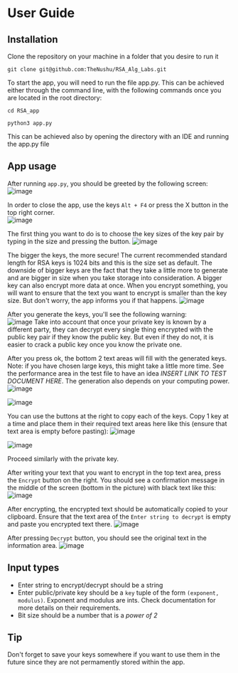 # User Guide

## Installation

Clone the repository on your machine in a folder that you desire to run it
```
git clone git@github.com:TheNushu/RSA_Alg_Labs.git
```
To start the app, you will need to run the file app.py. This can be achieved either through the command line, with the following commands once you are located in the root directory:

```
cd RSA_app
```
```
python3 app.py
```
This can be achieved also by opening the directory with an IDE and running the app.py file
## App usage
After running `app.py`, you should be greeted by the following screen:
![image](https://github.com/TheNushu/RSA_Alg_Labs/assets/131345754/c3578690-84bb-482d-a069-681a46789ded)

In order to close the app, use the keys `Alt + F4` or press the X button in the top right corner.\
![image](https://github.com/TheNushu/RSA_Alg_Labs/assets/131345754/9befa350-ba27-45ca-b87b-c641108df2d8)

The first thing you want to do is to choose the key sizes of the key pair by typing in the size and pressing the button.
![image](https://github.com/TheNushu/RSA_Alg_Labs/assets/131345754/1e0b0737-0e59-4186-8632-24baa60ef1f0)

The bigger the keys, the more secure! The current recommended standard length for RSA keys is 1024 bits and this is the size set as default. The downside of bigger keys are the fact that they take a little more to generate and are bigger in size when you take storage into consideration. A bigger key can also encrypt more data at once. When you encrypt something, you will want to ensure that the text you want to encrypt is smaller than the key size. But don't worry, the app informs you if that happens.
![image](https://github.com/TheNushu/RSA_Alg_Labs/assets/131345754/bc6dc743-f1fc-4c48-8b7b-b1509fadc0bc)

After you generate the keys, you'll see the following warning:\
![image](https://github.com/TheNushu/RSA_Alg_Labs/assets/131345754/e0ac437d-c599-4185-a1be-145c7d0f8de2) 
Take into account that once your private key is known by a different party, they can decrypt every single thing encrypted with the public key pair if they know the public key. But even if they do not, it is easier to crack a public key once you know the private one.

After you press ok, the bottom 2 text areas will fill with the generated keys. Note: if you have chosen large keys, this might take a little more time. See the performance area in the test file to have an idea *INSERT LINK TO TEST DOCUMENT HERE*. The generation also depends on your computing power.\
![image](https://github.com/TheNushu/RSA_Alg_Labs/assets/131345754/5aeb1678-0a70-4de9-812a-d4596d2f9887)

![image](https://github.com/TheNushu/RSA_Alg_Labs/assets/131345754/cc11eec9-24f4-4428-b86c-d7fcaf31ec12) 


You can use the buttons at the right to copy each of the keys. Copy 1 key at a time and place them in their required text areas here like this (ensure that text area is empty before pasting):
![image](https://github.com/TheNushu/RSA_Alg_Labs/assets/131345754/5f4633b1-0466-4983-a963-977a39eeb005)

![image](https://github.com/TheNushu/RSA_Alg_Labs/assets/131345754/cc578716-c613-4c9f-9c77-72602275351b)

Proceed similarly with the private key.

After writing your text that you want to encrypt in the top text area, press the `Encrypt` button on the right. You should see a confirmation message in the middle of the screen (bottom in the picture) with black text like this:
![image](https://github.com/TheNushu/RSA_Alg_Labs/assets/131345754/bce89112-d2b5-42ba-a402-66ed546c3e4a)

After encrypting, the encrypted text should be automatically copied to your clipboard. Ensure that the text area of the `Enter string to decrypt` is empty and paste you encrypted text there.
![image](https://github.com/TheNushu/RSA_Alg_Labs/assets/131345754/8c24af00-c1ed-472d-a492-ac7d0a2016b5)

After pressing `Decrypt` button, you should see the original text in the information area.
![image](https://github.com/TheNushu/RSA_Alg_Labs/assets/131345754/eafc6a7c-2063-4ba7-9fe1-8f313c3bc75e)

## Input types

* Enter string to encrypt/decrypt should be a string
* Enter public/private key should be a `key` tuple of the form `(exponent, modulus)`. Exponent and modulus are ints. Check documentation for more details on their requirements.
* Bit size should be a number that is a *power of 2*

## Tip

Don't forget to save your keys somewhere if you want to use them in the future since they are not permamently stored within the app.

